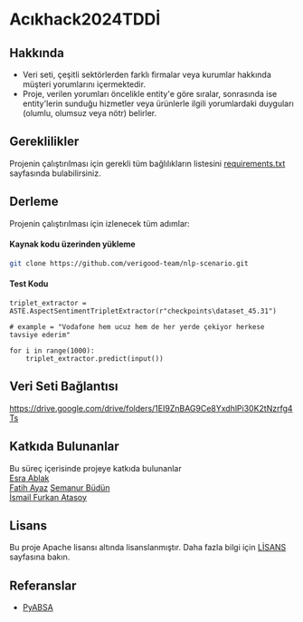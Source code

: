 # Acıkhack2024TDDİ

<!-- <br /> -->
<!-- <div align="center">
    <img src="images/logo.png" alt="Logo" width="80" height="80">
</div> -->

## Hakkında

* Veri seti, çeşitli sektörlerden farklı firmalar veya kurumlar hakkında müşteri yorumlarını içermektedir.
* Proje, verilen yorumları öncelikle entity'e göre sıralar, sonrasında ise entity'lerin sunduğu hizmetler veya ürünlerle ilgili yorumlardaki duyguları (olumlu, olumsuz veya nötr) belirler.


## Gereklilikler
Projenin çalıştırılması için gerekli tüm bağlılıkların listesini [requirements.txt](requirements.txt) sayfasında bulabilirsiniz.  


## Derleme
Projenin çalıştırılması için izlenecek tüm adımlar:
#### Kaynak kodu üzerinden yükleme
```bash
git clone https://github.com/verigood-team/nlp-scenario.git
```
#### Test Kodu
```
triplet_extractor = ASTE.AspectSentimentTripletExtractor(r"checkpoints\dataset_45.31")

# example = "Vodafone hem ucuz hem de her yerde çekiyor herkese tavsiye ederim"
    
for i in range(1000):
    triplet_extractor.predict(input())

```

## Veri Seti Bağlantısı

https://drive.google.com/drive/folders/1EI9ZnBAG9Ce8YxdhlPi30K2tNzrfg4Ts

## Katkıda Bulunanlar
Bu süreç içerisinde projeye katkıda bulunanlar  
[Esra Ablak](https://github.com/eablak)  
[Fatih Ayaz](https://github.com/fatihayaz78)
[Semanur Büdün](https://github.com/semanurbudun)  
[İsmail Furkan Atasoy](https://github.com/ifurkanatasoy)  


## Lisans

Bu proje Apache lisansı altında lisanslanmıştır. Daha fazla bilgi için [LİSANS](LICENSE) sayfasına bakın.  


## Referanslar

* [PyABSA](https://github.com/yangheng95/PyABSA)